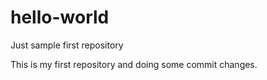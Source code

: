 # hello-world
Just sample first repository 

This is my first repository and doing some commit changes.
